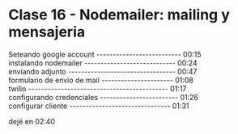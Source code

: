 # Clase 16 - Nodemailer: mailing y mensajeria

Seteando google account -------------------------- 00:15  
instalando nodemailer ---------------------------- 00:24  
enviando adjunto --------------------------------- 00:47  
formulario de envio de mail ---------------------- 01:08  
twilio ------------------------------------------- 01:17  
configurando credenciales ------------------------ 01:26  
configurar cliente ------------------------------- 01:31  

dejé en 02:40

